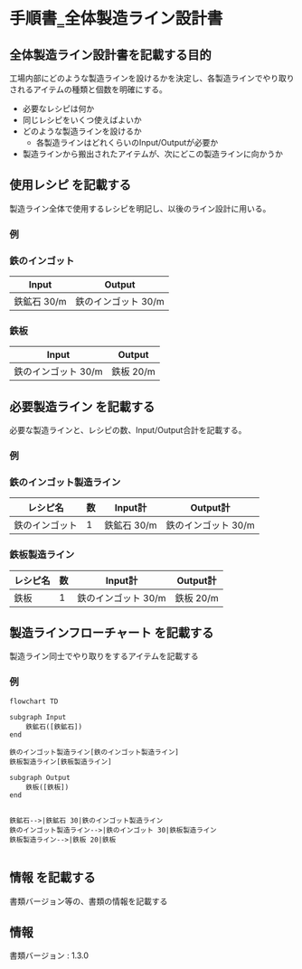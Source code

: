 # 手順書‗全体製造ライン設計書

## 全体製造ライン設計書を記載する目的
工場内部にどのような製造ラインを設けるかを決定し、各製造ラインでやり取りされるアイテムの種類と個数を明確にする。
- 必要なレシピは何か
- 同じレシピをいくつ使えばよいか
- どのような製造ラインを設けるか
  - 各製造ラインはどれくらいのInput/Outputが必要か
- 製造ラインから搬出されたアイテムが、次にどこの製造ラインに向かうか

## 使用レシピ を記載する
製造ライン全体で使用するレシピを明記し、以後のライン設計に用いる。

### 例
### 鉄のインゴット
|Input|Output|
|---|---|
|鉄鉱石 30/m|鉄のインゴット 30/m|
### 鉄板
|Input|Output|
|---|---|
|鉄のインゴット 30/m|鉄板 20/m|

## 必要製造ライン を記載する
必要な製造ラインと、レシピの数、Input/Output合計を記載する。

### 例
### 鉄のインゴット製造ライン
|レシピ名|数|Input計|Output計|
|---|---|---|---|
|鉄のインゴット|1|鉄鉱石 30/m|鉄のインゴット 30/m|
### 鉄板製造ライン
|レシピ名|数|Input計|Output計|
|---|---|---|---|
|鉄板|1|鉄のインゴット 30/m|鉄板 20/m|

## 製造ラインフローチャート を記載する
製造ライン同士でやり取りをするアイテムを記載する

### 例
```mermaid
flowchart TD

subgraph Input
    鉄鉱石([鉄鉱石])
end

鉄のインゴット製造ライン[鉄のインゴット製造ライン]
鉄板製造ライン[鉄板製造ライン]

subgraph Output
    鉄板([鉄板])
end


鉄鉱石-->|鉄鉱石 30|鉄のインゴット製造ライン
鉄のインゴット製造ライン-->|鉄のインゴット 30|鉄板製造ライン
鉄板製造ライン-->|鉄板 20|鉄板


```

## 情報 を記載する
書類バージョン等の、書類の情報を記載する

## 情報
書類バージョン : 1.3.0
